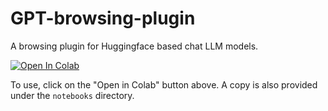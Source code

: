 # GPT-browsing-plugin
A browsing plugin for Huggingface based chat LLM models.

<a href="https://colab.research.google.com/github/tahmidefaz/GPT-browsing-plugin/blob/main/notebooks/GPT_browsing_plugin_v1.ipynb" target="_parent"><img src="https://colab.research.google.com/assets/colab-badge.svg" alt="Open In Colab"/></a>

To use, click on the "Open in Colab" button above.
A copy is also provided under the `notebooks` directory.

